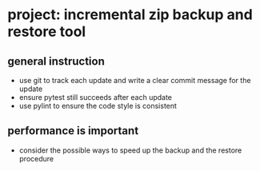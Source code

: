 # project: incremental zip backup and restore tool

## general instruction

- use git to track each update and write a clear commit message for the update
- ensure pytest still succeeds after each update
- use pylint to ensure the code style is consistent

## performance is important

- consider the possible ways to speed up the backup and the restore procedure
